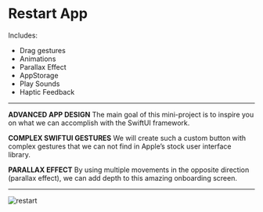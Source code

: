 
# Restart App

Includes:
- Drag gestures
- Animations
- Parallax Effect
- AppStorage
- Play Sounds
- Haptic Feedback

--- 

**ADVANCED APP DESIGN**
The main goal of this mini-project is to inspire you on what we can accomplish with the SwiftUI framework.

**COMPLEX SWIFTUI GESTURES**
We will create such a custom button with complex gestures that we can not find in Apple’s stock user interface library.

**PARALLAX EFFECT**
By using multiple movements in the opposite direction (parallax effect), we can add depth to this amazing onboarding screen.

--- 

![restart](https://github.com/user-attachments/assets/12658719-c015-43f5-92b9-47d904c8e0bf)
